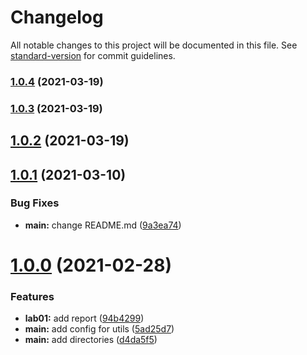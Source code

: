 # Changelog

All notable changes to this project will be documented in this file. See [standard-version](https://github.com/conventional-changelog/standard-version) for commit guidelines.

### [1.0.4](https://github.com/yamadharma/2020-2021_mathmod/compare/v1.0.3...v1.0.4) (2021-03-19)

### [1.0.3](https://github.com/yamadharma/2020-2021_mathmod/compare/v1.0.2...v1.0.3) (2021-03-19)

## [1.0.2](https://github.com/yamadharma/2020-2021_mathmod/compare/v1.0.1...v1.0.2) (2021-03-19)



## [1.0.1](https://github.com/yamadharma/2020-2021_mathmod/compare/v1.0.0...v1.0.1) (2021-03-10)


### Bug Fixes

* **main:** change README.md ([9a3ea74](https://github.com/yamadharma/2020-2021_mathmod/commit/9a3ea74e7557c48a071e5fcae882e2c144467650))



# [1.0.0](https://github.com/yamadharma/2020-2021_mathmod/compare/d4da5f57f9872476c5398e60c32964d7263276de...v1.0.0) (2021-02-28)


### Features

* **lab01:** add report ([94b4299](https://github.com/yamadharma/2020-2021_mathmod/commit/94b4299919d82da58b12c38c4a750725e834aacc))
* **main:** add config for utils ([5ad25d7](https://github.com/yamadharma/2020-2021_mathmod/commit/5ad25d78deb9ec656cf0425150261113a6ba9f69))
* **main:** add directories ([d4da5f5](https://github.com/yamadharma/2020-2021_mathmod/commit/d4da5f57f9872476c5398e60c32964d7263276de))
